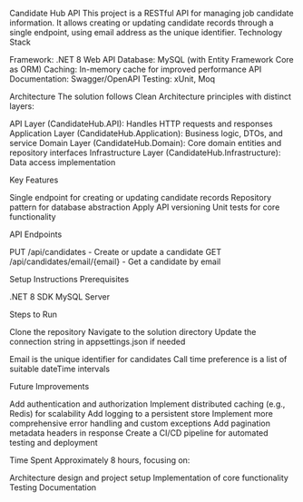 Candidate Hub API
This project is a RESTful API for managing job candidate information. It allows creating or updating candidate records through a single endpoint, using email address as the unique identifier.
Technology Stack

Framework: .NET 8 Web API
Database: MySQL (with Entity Framework Core as ORM)
Caching: In-memory cache for improved performance
API Documentation: Swagger/OpenAPI
Testing: xUnit, Moq

Architecture
The solution follows Clean Architecture principles with distinct layers:

API Layer (CandidateHub.API): Handles HTTP requests and responses
Application Layer (CandidateHub.Application): Business logic, DTOs, and service
Domain Layer (CandidateHub.Domain): Core domain entities and repository interfaces
Infrastructure Layer (CandidateHub.Infrastructure): Data access implementation

Key Features

Single endpoint for creating or updating candidate records
Repository pattern for database abstraction
Apply API versioning
Unit tests for core functionality

API Endpoints

PUT /api/candidates - Create or update a candidate
GET /api/candidates/email/{email} - Get a candidate by email

Setup Instructions
Prerequisites

.NET 8 SDK
MySQL Server

Steps to Run

Clone the repository
Navigate to the solution directory
Update the connection string in appsettings.json if needed

Email is the unique identifier for candidates
Call time preference is a list of suitable dateTime intervals

Future Improvements

Add authentication and authorization
Implement distributed caching (e.g., Redis) for scalability
Add logging to a persistent store
Implement more comprehensive error handling and custom exceptions
Add pagination metadata headers in response
Create a CI/CD pipeline for automated testing and deployment

Time Spent
Approximately 8 hours, focusing on:

Architecture design and project setup
Implementation of core functionality
Testing
Documentation

